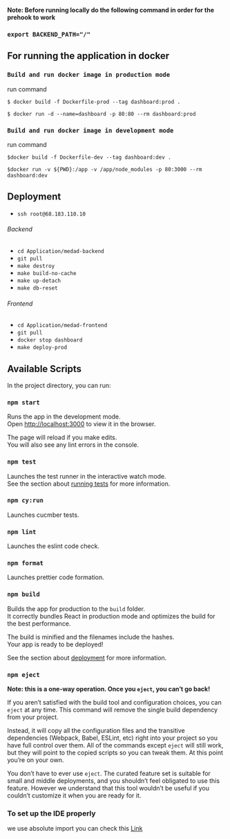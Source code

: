 **Note: Before running locally do the following command in order for the prehook to work**
### `export BACKEND_PATH="/"`

## For running the application in docker

### `Build and run docker image in production mode`

run command

`$ docker build -f Dockerfile-prod --tag dashboard:prod .`

`$ docker run -d --name=dashboard -p 80:80 --rm dashboard:prod`

### `Build and run docker image in development mode`

run command

`$docker build -f Dockerfile-dev --tag dashboard:dev .`

`$docker run -v ${PWD}:/app -v /app/node_modules -p 80:3000 --rm dashboard:dev`

## Deployment


* `ssh root@68.183.110.10`

###### Backend
* `cd Application/medad-backend`
* `git pull`
* `make destroy`
* `make build-no-cache`
* `make up-detach`
* `make db-reset`

###### Frontend
* `cd Application/medad-frontend`
* `git pull`
* `docker stop dashboard`
* `make deploy-prod`



## Available Scripts

In the project directory, you can run:

### `npm start`

Runs the app in the development mode.<br />
Open [http://localhost:3000](http://localhost:3000) to view it in the browser.

The page will reload if you make edits.<br />
You will also see any lint errors in the console.

### `npm test`

Launches the test runner in the interactive watch mode.<br />
See the section about [running tests](https://facebook.github.io/create-react-app/docs/running-tests) for more information.

### `npm cy:run`

Launches cucmber tests.

### `npm lint`

Launches the eslint code check.

### `npm format`

Launches prettier code formation.

### `npm build`

Builds the app for production to the `build` folder.<br />
It correctly bundles React in production mode and optimizes the build for the best performance.

The build is minified and the filenames include the hashes.<br />
Your app is ready to be deployed!

See the section about [deployment](https://facebook.github.io/create-react-app/docs/deployment) for more information.

### `npm eject`

**Note: this is a one-way operation. Once you `eject`, you can’t go back!**

If you aren’t satisfied with the build tool and configuration choices, you can `eject` at any time. This command will remove the single build dependency from your project.

Instead, it will copy all the configuration files and the transitive dependencies (Webpack, Babel, ESLint, etc) right into your project so you have full control over them. All of the commands except `eject` will still work, but they will point to the copied scripts so you can tweak them. At this point you’re on your own.

You don’t have to ever use `eject`. The curated feature set is suitable for small and middle deployments, and you shouldn’t feel obligated to use this feature. However we understand that this tool wouldn’t be useful if you couldn’t customize it when you are ready for it.



### To set up the IDE properly
 we use absolute import you can check this [Link](https://medium.com/hackernoon/absolute-imports-with-create-react-app-4c6cfb66c35d)